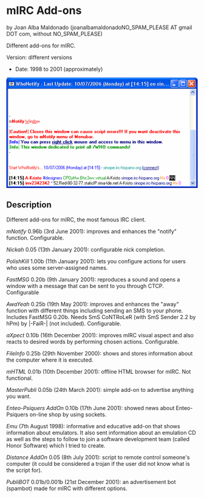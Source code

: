 mIRC Add-ons 
============= 
by Joan Alba Maldonado (joanalbamaldonadoNO_SPAM_PLEASE AT gmail DOT com, without NO_SPAM_PLEASE)

Different add-ons for mIRC.

Version: different versions 
- Date: 1998 to 2001 (approximately)


![ScreenShot](screenshot.gif)


## Description

Different add-ons for mIRC, the most famous IRC client.

*mNotify* 0.96b (3rd June 2001): improves and enhances the "notify" function. Configurable.

*Nickah* 0.05 (13th January 2001): configurable nick completion.

*PolishKill* 1.00b (11th January 2001): lets you configure actions for users who uses some server-assigned names.

*FastMSG* 0.20b (9th January 2001): reproduces a sound and opens a window with a message that can be sent to you through CTCP. Configurable

*AwaYeah* 0.25b (19th May 2001): improves and enhances the "away" function with different things including sending an SMS to your phone. Includes FastMSG 0.20b. Needs SmS CoNTRoLeR (with SmS Sender 2.2 by hPm) by |-FaiR-| (not included). Configurable.

*aXpect* 0.10b (16th December 2001): improves mIRC visual aspect and also reacts to desired words by performing chosen actions. Configurable.

*FileInfo* 0.25b (29th November 2000): shows and stores information about the computer where it is executed.

*mHTML* 0.01b (10th December 2001): offline HTML browser for mIRC. Not functional.

*MasterPubli* 0.05b (24th March 2001): simple add-on to advertise anything you want.

*Enteo-Psiquers AddOn* 0.10b (17th June 2001): showed news about Enteo-Psiquers on-line shop by using sockets.

*Emu* (7th August 1998): informative and educative add-on that shows information about emulators. It also sent information about an emulation CD as well as the steps to follow to join a software development team (called Honor Software) which I tried to create.

*Distance AddOn* 0.05 (8th July 2001): script to remote control someone's computer (it could be considered a trojan if the user did not know what is the script for).

*PubliBOT* 0.01b/0.001b (21st December 2001): an advertisement bot (spambot) made for mIRC with different options.